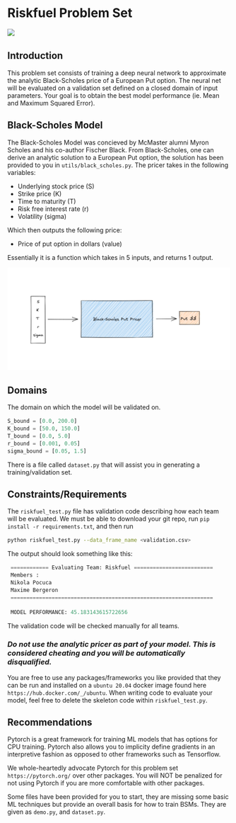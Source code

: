 # Riskfuel Problem Set 


![](https://media-exp1.licdn.com/dms/image/C4D0BAQHa_yrMUj4Fwg/company-logo_200_200/0/1575957122798?e=2159024400&v=beta&t=Te0m8CUYKG3PNIkwZd4rWo1ZwQm0_lAB60hHWA-S6po)


## Introduction

This problem set consists of training a deep neural network to approximate the analytic Black-Scholes price of a European Put option. The neural net will be evaluated on a validation set defined on a closed domain of input parameters. Your goal is to obtain the best model performance (ie. Mean and Maximum Squared Error). 


## Black-Scholes Model 

The Black-Scholes Model was concieved by McMaster alumni Myron Scholes and his co-author Fischer Black. From Black-Scholes, one can derive an analytic solution to a European Put option, the solution has been provided to you in `utils/black_scholes.py`. The pricer takes in the following variables: 

- Underlying stock price (S) 
- Strike price (K)
- Time to maturity (T)
- Risk free interest rate (r) 
- Volatility (sigma)

Which then outputs the following price: 

- Price of put option in dollars (value) 

Essentially it is a function which takes in 5 inputs, and returns 1 output. 


![](media/bsm.png)


## Domains
The domain on which the model will be validated on. 

```python
S_bound = [0.0, 200.0]
K_bound = [50.0, 150.0] 
T_bound = [0.0, 5.0]
r_bound = [0.001, 0.05]
sigma_bound = [0.05, 1.5]

```

There is a file called `dataset.py` that will assist you in generating a training/validation set. 

## Constraints/Requirements 

The `riskfuel_test.py` file has validation code describing how each team will be evaluated. We must be able to download your git repo, run `pip install -r requirements.txt`, and then run 

```bash 
python riskfuel_test.py --data_frame_name <validation.csv>
```   

The output should look something like this: 

```python 
 ============ Evaluating Team: Riskfuel ========================= 
 Members :
 Nikola Pocuca
 Maxime Bergeron
 ================================================================ 

 MODEL PERFORMANCE: 45.183143615722656 

```

The validation code will be checked manually for all teams. 

### *Do not use the analytic pricer as part of your model. This is considered cheating and you will be automatically disqualified.* 

You are free to use any packages/frameworks you like provided that they can be run and installed on a `ubuntu 20.04` docker image found here `https://hub.docker.com/_/ubuntu`. When writing code to evaluate your model, feel free to delete the skeleton code within `riskfuel_test.py`. 

## Recommendations 

Pytorch is a great framework for training ML models that has options for CPU training. Pytorch also allows you to implicity define gradients in an interpretive fashion as opposed to other frameworks such as Tensorflow. 

We whole-heartedly advocate Pytorch for this problem set `https://pytorch.org/` over other packages. You will NOT be penalized for not using Pytorch if you are more comfortable with other packages. 

Some files have been provided for you to start, they are missing some basic ML techniques but provide an overall basis for how to train BSMs. They are given as 
`demo.py`, and `dataset.py`. 


